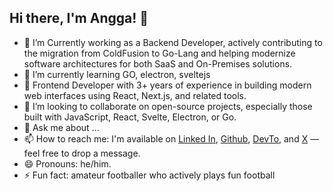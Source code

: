 ## Hi there, I'm Angga!  👋
<!--
[![LinkedIn Badge](https://img.shields.io/badge/anggarobo-informational?style=flat&logo=linkedin&logoColor=white&color=4169E1)](https://www.linkedin.com/in/anggarobo/)
[![Github Badge](https://img.shields.io/badge/anggarobo-informational?style=flat&logo=github&logoColor=white&color=2F4F4F)](https://github.com/anggarobo)
[![Twitter Badge](https://img.shields.io/badge/anggarobo-informational?style=flat&logo=twitter&logoColor=white&color=1E90FF)](https://twitter.com/anggarobo)

A Frontend Developer, specializing in React and all its magical frameworks. I turn UI designs into reality using React/Next/Remix, Typescript & CSS. 
Turning user interface into user smile-face. Software Engineer with a passion for developing an attractive experience and make user interactions better than a sunset on the beach for web applications. Code wrangler, testing the limits of logic and sanity, Debugging errors and designing executable solutions, it's all in a day's work for me. Debugging errors is my superpower. I'm here to execute code solutions and make the world a better place.


**anggarobo/anggarobo** is a ✨ _special_ ✨ repository because its `README.md` (this file) appears on your GitHub profile.

Here are some ideas to get you started:
-->

- 🔭 I’m Currently working as a Backend Developer, actively contributing to the migration from ColdFusion to Go-Lang and helping modernize software architectures for both SaaS and On-Premises solutions.
- 🌱 I’m currently learning GO, electron, sveltejs
- 🌱 Frontend Developer with 3+ years of experience in building modern web interfaces using React, Next.js, and related tools.
- 👯 I’m looking to collaborate on open-source projects, especially those built with JavaScript, React, Svelte, Electron, or Go.
- 💬 Ask me about ...
- 📫 How to reach me: I'm available on [Linked In](https://linkedin.com/in/anggarobo/), [Github](https://github.com/anggarobo/), [DevTo](https://dev.to/angga), and [X](https://x.com/anggarobo) — feel free to drop a message.
- 😄 Pronouns: he/him.
- ⚡ Fun fact: amateur footballer who actively plays fun football

